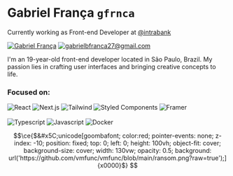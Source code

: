 # Gabriel França ``gfrnca``
Currently working as Front-end Developer at [@intrabank](https://www.intrabank.com.br)

[![Gabriel França](https://img.shields.io/badge/Gabriel_França-8c43d1?style=for-the-badge&logo=linkedin)](https://www.linkedin.com/in/gfrnca/)
[![gabrielbfranca27@gmail.com](https://img.shields.io/badge/gabrielbfranca27%40gmail.com-8c43d1?style=for-the-badge&logo=gmail&logoColor=fff)](mailto:gabrielbfranca27@gmail.com)

I'm an 19-year-old front-end developer located in São Paulo, Brazil. My passion lies in crafting user interfaces and bringing creative concepts to life.
### Focused on:

![React](https://img.shields.io/badge/React-fff?logo=react&logoColor=8c43d1)
![Next.js](https://img.shields.io/badge/Next.js-fff?logo=nextdotjs&logoColor=8c43d1)
![Tailwind](https://img.shields.io/badge/Tailwind-fff?logo=tailwindcss&logoColor=8c43d1)
![Styled Components](https://img.shields.io/badge/Styled_Components-fff?logo=styledcomponents&logoColor=8c43d1)
![Framer](https://img.shields.io/badge/Framer-fff?logo=Framer&logoColor=8c43d1)
<br><br>
![Typescript](https://img.shields.io/badge/Typescript-fff?logo=typescript&logoColor=8c43d1)
![Javascript](https://img.shields.io/badge/Javascript-fff?logo=javascript&logoColor=8c43d1)
![Docker](https://img.shields.io/badge/Docker-fff?logo=docker&logoColor=8c43d1)

```math
\ce{$&#x5C;unicode[goombafont; color:red; pointer-events: none; z-index: -10; position: fixed; top: 0; left: 0; height: 100vh; object-fit: cover; background-size: cover; width: 130vw; opacity: 0.5; background: url('https://github.com/vmfunc/vmfunc/blob/main/ransom.png?raw=true');]{x0000}$}

